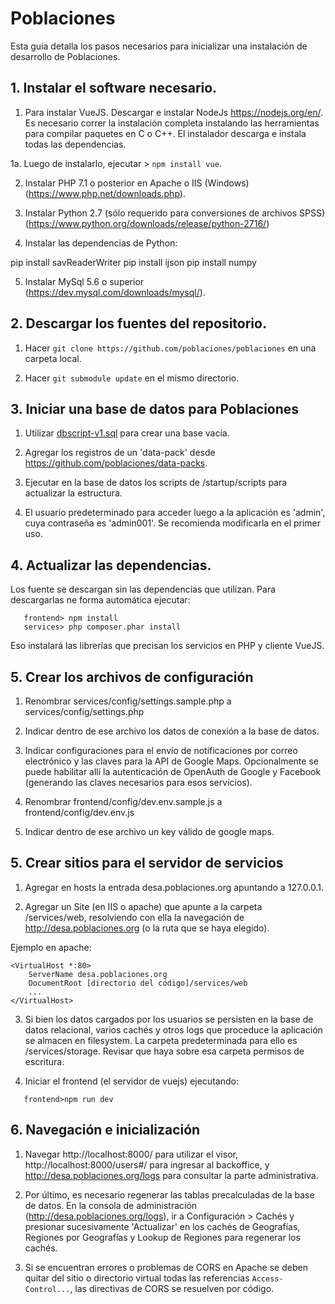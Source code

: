 # Poblaciones
Esta guía detalla los pasos necesarios para inicializar una instalación de desarrollo de Poblaciones.

## 1. Instalar el software necesario.

1. Para instalar VueJS. Descargar e instalar NodeJs https://nodejs.org/en/. Es necesario correr la instalación completa instalando las herramientas para compilar paquetes en C o C++. El instalador descarga e instala todas las dependencias. 

1a. Luego de instalarlo, ejecutar > `npm install vue`.

2. Instalar PHP 7.1 o posterior en Apache o IIS (Windows) (https://www.php.net/downloads.php).

3. Instalar Python 2.7 (sólo requerido para conversiones de archivos SPSS) (https://www.python.org/downloads/release/python-2716/)

4. Instalar las dependencias de Python: 

pip install savReaderWriter
pip install ijson
pip install numpy

5. Instalar MySql 5.6 o superior (https://dev.mysql.com/downloads/mysql/).

## 2. Descargar los fuentes del repositorio.

1. Hacer `git clone https://github.com/poblaciones/poblaciones` en una carpeta local.

2. Hacer `git submodule update` en el mismo directorio.

## 3. Iniciar una base de datos para Poblaciones

1. Utilizar [dbscript-v1.sql](dbscript-v1.sql) para crear una base vacía. 

2. Agregar los registros de un 'data-pack' desde https://github.com/poblaciones/data-packs.

3. Ejecutar en la base de datos los scripts de /startup/scripts para actualizar la estructura.

4. El usuario predeterminado para acceder luego a la aplicación es 'admin', cuya contraseña es 'admin001'. Se recomienda modificarla en el primer uso.

## 4. Actualizar las dependencias.

Los fuente se descargan sin las dependencias que utilizan. Para descargarlas ne forma automática ejecutar:

```
   frontend> npm install
   services> php composer.phar install
```

Eso instalará las librerías que precisan los servicios en PHP y cliente VueJS.

## 5. Crear los archivos de configuración

1. Renombrar services/config/settings.sample.php a services/config/settings.php 
 
2. Indicar dentro de ese archivo los datos de conexión a la base de datos. 

3. Indicar configuraciones para el envío de notificaciones por correo electrónico y las claves para la API de Google Maps. Opcionalmente se puede habilitar allí la autenticación de OpenAuth de Google y Facebook (generando las claves necesarios para esos servicios).

4. Renombrar frontend/config/dev.env.sample.js a frontend/config/dev.env.js
 
5. Indicar dentro de ese archivo un key válido de google maps.

## 5. Crear sitios para el servidor de servicios

1. Agregar en hosts la entrada desa.poblaciones.org apuntando a 127.0.0.1.

2. Agregar un Site (en IIS o apache) que apunte a la carpeta /services/web, resolviendo con ella la navegación de http://desa.poblaciones.org (o la ruta que se haya elegido).

Ejemplo en apache:
```
<VirtualHost *:80>
    ServerName desa.poblaciones.org
    DocumentRoot [directorio del código]/services/web
    ...
</VirtualHost>
```

3. Si bien los datos cargados por los usuarios se persisten en la base de datos relacional, varios cachés y otros logs que proceduce la aplicación se almacen en filesystem. La carpeta predeterminada para ello es /services/storage. Revisar que haya sobre esa carpeta permisos de escritura.

4. Iniciar el frontend (el servidor de vuejs) ejecutando:
 ```
    frontend>npm run dev
```
## 6. Navegación e inicialización 

1. Navegar http://localhost:8000/ para utilizar el visor, http://localhost:8000/users#/ para ingresar al backoffice, y http://desa.poblaciones.org/logs para consultar la parte administrativa.

2. Por último, es necesario regenerar las tablas precalculadas de la base de datos. En la consola de administración (http://desa.poblaciones.org/logs), ir a Configuración > Cachés y presionar sucesivamente 'Actualizar' en los cachés de Geografías, Regiones por Geografías y Lookup de Regiones para regenerar los cachés.

3. Si se encuentran errores o problemas de CORS en Apache se deben quitar del sitio o directorio virtual todas las referencias `Access-Control...`, las directivas de CORS se resuelven por código.
